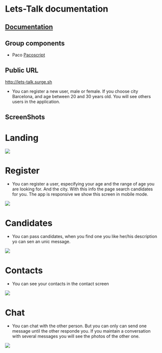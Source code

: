 # Lets-Talk documentation

## [Documentation](lets-talk-docs/Readme.md)

## Group components

- Paco [Pacoscript](https://github.com/Pacoscript)


## Public URL

http://lets-talk.surge.sh
* You can register a new user, male or female. If you choose city Barcelona, and age between 20 and 30 years old. You will see others users in the application.


## ScreenShots

# Landing

![](images/landing.png)

# Register
* You can register a user, especifying your age and the range of age you are looking for. And the city. With this info the page search candidates for you. The app is responsive we show this screen in mobile mode.

![](images/register_mobile_1.png)

# Candidates
* You can pass candidates, when you find one you like her/his description yo can sen an unic message.

![](images/candidates.png)

# Contacts
* You can see your contacts in the contact screen

![](images/contacts_mobile_1.png)

# Chat
* You can chat with the other person. But you can only can send one message until the other responde you. If you maintain a conversation with several messages you will see the photos of the other one.

![](images/chat_mobile_1.png)